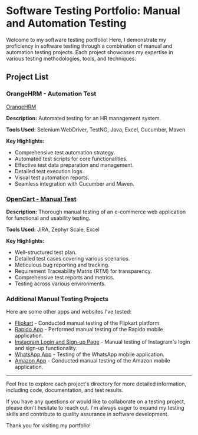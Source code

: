 # Software Testing Portfolio: Manual and Automation Testing

Welcome to my software testing portfolio! Here, I demonstrate my proficiency in software testing through a combination of manual and automation testing projects. Each project showcases my expertise in various testing methodologies, tools, and techniques.

## Project List

### OrangeHRM - Automation Test

[OrangeHRM](/OrangeHRM%20-%20Automation%20Test)

**Description:** Automated testing for an HR management system.

**Tools Used:** Selenium WebDriver, TestNG, Java, Excel, Cucumber, Maven

**Key Highlights:**
- Comprehensive test automation strategy.
- Automated test scripts for core functionalities.
- Effective test data preparation and management.
- Detailed test execution logs.
- Visual test automation reports.
- Seamless integration with Cucumber and Maven.

### [OpenCart - Manual Test](/OpenCart%20-%20Manual%20Test)

**Description:** Thorough manual testing of an e-commerce web application for functional and usability testing.

**Tools Used:** JIRA, Zephyr Scale, Excel

**Key Highlights:**
- Well-structured test plan.
- Detailed test cases covering various scenarios.
- Meticulous bug reporting and tracking.
- Requirement Traceability Matrix (RTM) for transparency.
- Comprehensive test reports and metrics.
- Testing across various environments.

### Additional Manual Testing Projects

Here are some other apps and websites I've tested:

- [Flipkart](/Additional%20Manual%20Projects/Flipkart%20Test%20Cases.csv) - Conducted manual testing of the Flipkart platform.
- [Rapido App](/Additional%20Manual%20Projects/Rapido%20Test%20Cases.csv) - Performed manual testing of the Rapido mobile application.
- [Instagram Login and Sign-up Page](/Additional%20Manual%20Projects/Instagram%20Test%20Cases.csv) - Manual testing of Instagram's login and sign-up functionality.
- [WhatsApp App](/Additional%20Manual%20Projects/WhatsApp%20Test%20Cases.csv) - Testing of the WhatsApp mobile application.
- [Amazon App](/Additional%20Manual%20Projects/Amazon%20Test%20Cases.csv) - Conducted manual testing of the Amazon mobile application.


---

Feel free to explore each project's directory for more detailed information, including code, documentation, and test results.

If you have any questions or would like to collaborate on a testing project, please don't hesitate to reach out. I'm always eager to expand my testing skills and contribute to quality assurance in software development.

Thank you for visiting my portfolio!
